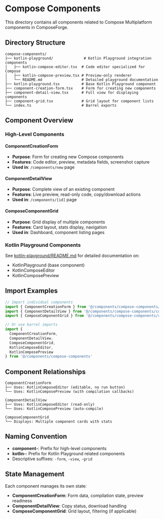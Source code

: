 # Compose Components

This directory contains all components related to Compose Multiplatform components in ComposeForge.

## Directory Structure

```
compose-components/
├── kotlin-playground/              # Kotlin Playground integration components
│   ├── kotlin-compose-editor.tsx  # Code editor specialized for Compose
│   ├── kotlin-compose-preview.tsx # Preview-only renderer
│   └── README.md                  # Detailed playground documentation
├── kotlin-playground.tsx          # Base Kotlin Playground component
├── component-creation-form.tsx    # Form for creating new components
├── component-detail-view.tsx      # Full view for displaying components
├── component-grid.tsx             # Grid layout for component lists
└── index.ts                       # Barrel exports
```

## Component Overview

### High-Level Components

#### ComponentCreationForm
- **Purpose**: Form for creating new Compose components
- **Features**: Code editor, preview, metadata fields, screenshot capture
- **Used in**: `/components/new` page

#### ComponentDetailView  
- **Purpose**: Complete view of an existing component
- **Features**: Live preview, read-only code, copy/download actions
- **Used in**: `/components/[id]` page

#### ComposeComponentGrid
- **Purpose**: Grid display of multiple components
- **Features**: Card layout, stats display, navigation
- **Used in**: Dashboard, component listing pages

### Kotlin Playground Components

See [kotlin-playground/README.md](./kotlin-playground/README.md) for detailed documentation on:
- KotlinPlayground (base component)
- KotlinComposeEditor
- KotlinComposePreview

## Import Examples

```typescript
// Import individual components
import { ComponentCreationForm } from '@/components/compose-components/component-creation-form'
import { ComponentDetailView } from '@/components/compose-components/component-detail-view'
import { ComposeComponentGrid } from '@/components/compose-components/component-grid'

// Or use barrel imports
import { 
  ComponentCreationForm,
  ComponentDetailView,
  ComposeComponentGrid,
  KotlinComposeEditor,
  KotlinComposePreview
} from '@/components/compose-components'
```

## Component Relationships

```
ComponentCreationForm
├── Uses: KotlinComposeEditor (editable, no run button)
└── Uses: KotlinComposePreview (with compilation callbacks)

ComponentDetailView
├── Uses: KotlinComposeEditor (read-only)
└── Uses: KotlinComposePreview (auto-compile)

ComposeComponentGrid
└── Displays: Multiple component cards with stats
```

## Naming Convention

- **component-**: Prefix for high-level components
- **kotlin-**: Prefix for Kotlin Playground related components
- Descriptive suffixes: `-form`, `-view`, `-grid`

## State Management

Each component manages its own state:
- **ComponentCreationForm**: Form data, compilation state, preview readiness
- **ComponentDetailView**: Copy status, download handling
- **ComposeComponentGrid**: Grid layout, filtering (if applicable)